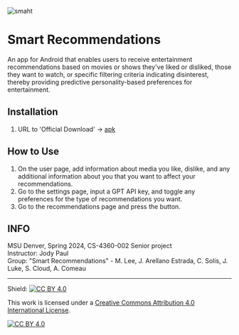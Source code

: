 
![smaht](https://github.com/Smart-Recommendations/Smart-Recommendations/assets/13189052/ec4e733c-d149-4b5b-b2c1-6490cb3ba46f)

# Smart Recommendations
An app for Android that enables users to receive entertainment recommendations based on movies or shows they've liked or disliked, those they want to watch, or specific filtering criteria indicating disinterest, thereby providing predictive personality-based preferences for entertainment.

## Installation
1. URL to 'Official Download' -> [apk](https://github.com/Smart-Recommendations/Smart-Recommendations/releases/tag/v1.0.0) 
   
## How to Use
1. On the user page, add information about media you like, dislike, and any additional information about you that you want to affect your recommendations.
2. Go to the settings page, input a GPT API key, and toggle any preferences for the type of recommendations you want.
3. Go to the recommendations page and press the button.

## INFO
MSU Denver, Spring 2024, CS-4360-002 Senior project  
Instructor: Jody Paul  
Group: "Smart Recommendations" - M. Lee, J. Arellano Estrada, C. Solis, J. Luke, S. Cloud, A. Comeau  



   
________________________________________________________________________________________________

Shield: [![CC BY 4.0][cc-by-shield]][cc-by]

This work is licensed under a
[Creative Commons Attribution 4.0 International License][cc-by].

[![CC BY 4.0][cc-by-image]][cc-by]

[cc-by]: http://creativecommons.org/licenses/by/4.0/
[cc-by-image]: https://i.creativecommons.org/l/by/4.0/88x31.png
[cc-by-shield]: https://img.shields.io/badge/License-CC%20BY%204.0-lightgrey.svg
